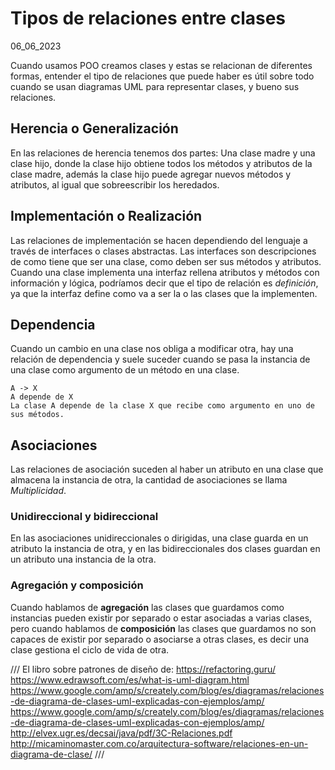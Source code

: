 # Tipos de relaciones entre clases
06_06_2023

Cuando usamos POO creamos clases y estas se relacionan de diferentes formas, entender el tipo de relaciones que puede haber es útil sobre todo cuando se usan diagramas UML para representar clases, y bueno sus relaciones.

## Herencia o Generalización

En las relaciones de herencia tenemos dos partes: Una clase madre y una clase hijo, donde la clase hijo obtiene todos los métodos y atributos de la clase madre, además la clase hijo puede agregar nuevos métodos y atributos, al igual que sobreescribir los heredados.

## Implementación o Realización

Las relaciones de implementación se hacen dependiendo del lenguaje a través de interfaces o clases abstractas. Las interfaces son descripciones de como tiene que ser una clase, como deben ser sus métodos y atributos. Cuando una clase implementa una interfaz rellena atributos y métodos con información y lógica, podríamos decir que el tipo de relación es *definición*, ya que la interfaz define como va a ser la o las clases que la implementen.

## Dependencia

Cuando un cambio en una clase nos obliga a modificar otra, hay una relación de dependencia y suele suceder cuando se pasa la instancia de una clase como argumento de un método en una clase.

	A -> X
	A depende de X
	La clase A depende de la clase X que recibe como argumento en uno de sus métodos.

## Asociaciones

Las relaciones de asociación suceden al haber un atributo en una clase que almacena la instancia de otra, la cantidad de asociaciones se llama *Multiplicidad*.

### Unidireccional y bidireccional

En las asociaciones unidireccionales o dirigidas, una clase guarda en un atributo la instancia de otra, y en las bidireccionales dos clases guardan en un atributo una instancia de la otra.

### Agregación y composición

Cuando hablamos de **agregación** las clases que guardamos como instancias pueden existir por separado o estar asociadas a varias clases, pero cuando hablamos de **composición** las clases que guardamos no son capaces de existir por separado o asociarse a otras clases, es decir una clase gestiona el ciclo de vida de otra.

///
El libro sobre patrones de diseño de: https://refactoring.guru/
https://www.edrawsoft.com/es/what-is-uml-diagram.html
https://www.google.com/amp/s/creately.com/blog/es/diagramas/relaciones-de-diagrama-de-clases-uml-explicadas-con-ejemplos/amp/
https://www.google.com/amp/s/creately.com/blog/es/diagramas/relaciones-de-diagrama-de-clases-uml-explicadas-con-ejemplos/amp/
http://elvex.ugr.es/decsai/java/pdf/3C-Relaciones.pdf
http://micaminomaster.com.co/arquitectura-software/relaciones-en-un-diagrama-de-clase/
///